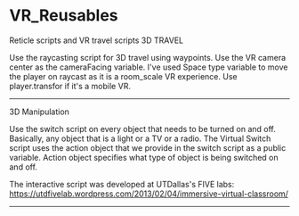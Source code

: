 

# VR_Reusables
Reticle scripts and VR travel scripts
3D TRAVEL

Use the raycasting script for 3D travel using waypoints. Use the VR camera center as the cameraFacing variable. I've used Space type variable
to move the player on raycast as it is a room_scale VR experience. Use player.transfor if it's a mobile VR. 

-------------------------------------------------------------------------------------------------------------------

3D Manipulation

Use the switch script on every object that needs to be turned on and off. Basically, any object that is a light or a TV or a radio. 
The Virtual Switch script uses the action object that we provide in the switch script as a public variable. Action object specifies
what type of object is being switched on and off. 

The interactive script was developed at UTDallas's FIVE labs: https://utdfivelab.wordpress.com/2013/02/04/immersive-virtual-classroom/




--------------------------------------------------------------------------------------------------------------------

